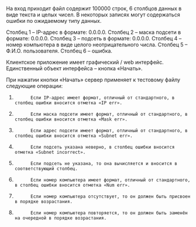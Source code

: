 На вход приходит файл содержит 100000 строк, 6 столбцов данных в виде текста и целых чисел. В некоторых записях могут содержаться ошибки по ожидаемому типу данных.

Столбец 1 – IP-адрес в формате: 0.0.0.0.
Столбец 2 – маска подсети в формате: 0.0.0.0.
Столбец 3 – подсеть в формате: 0.0.0.0.
Столбец 4 – номер компьютера в виде целого неотрицательного числа.
Столбец 5 – Ф.И.О. пользователя.
Столбец 6 – ошибка.
 
Клиентское приложение имеет графический / web интерфейс. Единственный объект интерфейса – кнопка «Начать».
 

При нажатии кнопки «Начать» сервер применяет к тестовому файлу следующие операции:
1.           Если IP-адрес имеет формат, отличный от стандартного, в столбец ошибки вносится отметка «IP err».
2.           Если маска подсети имеет формат, отличный от стандартного, в столбец ошибки вносится отметка «Mask err».
3.           Если адрес подсети имеет формат, отличный от стандартного, в столбец ошибки вносится отметка «Subnet err».
4.           Если подсеть указана неверно, в столбец ошибки вносится отметка «Subnet incorrect».
5.           Если подсеть не указана, то она вычисляется и вносится в соответствующий столбец.
6.           Если номер компьютера имеет формат, отличный от стандартного, в столбец ошибки вносится отметка «Num err».
7.           Если номер компьютера отсутствует, то он должен быть присвоен в порядке возрастания.
8.           Если номер компьютера повторяется, то он должен быть заменён на очередной в порядке возрастания.
